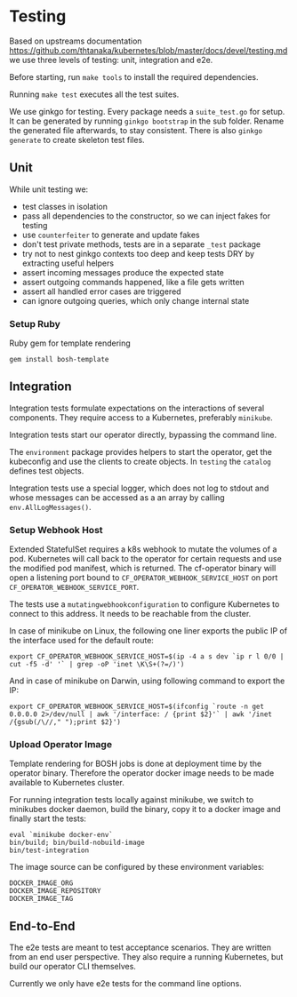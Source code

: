 # Testing

Based on upstreams documentation https://github.com/thtanaka/kubernetes/blob/master/docs/devel/testing.md we use three levels of testing: unit, integration and e2e.

Before starting, run `make tools` to install the required dependencies.

Running `make test` executes all the test suites.

We use ginkgo for testing. Every package needs a `suite_test.go` for setup. It can be generated by running `ginkgo bootstrap` in the sub folder. Rename the generated file afterwards, to stay consistent.
There is also `ginkgo generate` to create skeleton test files.

## Unit

While unit testing we:

* test classes in isolation
* pass all dependencies to the constructor, so we can inject fakes for testing
* use `counterfeiter` to generate and update fakes
* don't test private methods, tests are in a separate `_test` package
* try not to nest ginkgo contexts too deep and keep tests DRY by extracting useful helpers
* assert incoming messages produce the expected state
* assert outgoing commands happened, like a file gets written
* assert all handled error cases are triggered
* can ignore outgoing queries, which only change internal state


### Setup Ruby

Ruby gem for template rendering

    gem install bosh-template

## Integration

Integration tests formulate expectations on the interactions of several components.
They require access to a Kubernetes, preferably `minikube`.

Integration tests start our operator directly, bypassing the command line.

The `environment` package provides helpers to start the operator, get the kubeconfig and use the clients to create objects.
In `testing` the `catalog` defines test objects.

Integration tests use a special logger, which does not log to stdout and whose messages can be accessed as a an array by calling `env.AllLogMessages()`.

### Setup Webhook Host

Extended StatefulSet requires a k8s webhook to mutate the volumes of a pod.
Kubernetes will call back to the operator for certain requests and use the
modified pod manifest, which is returned.  The cf-operator binary will open a
listening port bound to `CF_OPERATOR_WEBHOOK_SERVICE_HOST` on port
`CF_OPERATOR_WEBHOOK_SERVICE_PORT`.

The tests use a `mutatingwebhookconfiguration` to configure Kubernetes to
connect to this address.  It needs to be reachable from the cluster.

In case of minikube on Linux, the following one liner exports the public IP of
the interface used for the default route:

    export CF_OPERATOR_WEBHOOK_SERVICE_HOST=$(ip -4 a s dev `ip r l 0/0 | cut -f5 -d' '` | grep -oP 'inet \K\S+(?=/)')

And in case of minikube on Darwin, using following command to export the IP:

    export CF_OPERATOR_WEBHOOK_SERVICE_HOST=$(ifconfig `route -n get 0.0.0.0 2>/dev/null | awk '/interface: / {print $2}'` | awk '/inet /{gsub(/\//," ");print $2}')

### Upload Operator Image

Template rendering for BOSH jobs is done at deployment time by the operator
binary. Therefore the operator docker image needs to be made available to
Kubernetes cluster.

For running integration tests locally against minikube, we switch to minikubes
docker daemon, build the binary, copy it to a docker image and finally start
the tests:

    eval `minikube docker-env`
    bin/build; bin/build-nobuild-image
    bin/test-integration

The image source can be configured by these environment variables:

    DOCKER_IMAGE_ORG
    DOCKER_IMAGE_REPOSITORY
    DOCKER_IMAGE_TAG

## End-to-End

The e2e tests are meant to test acceptance scenarios. They are written from an end user perspective. They also require a running Kubernetes, but build our operator CLI themselves.

Currently we only have e2e tests for the command line options.
